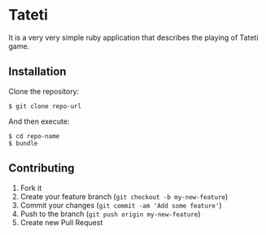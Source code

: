 # Tateti

It is a very very simple ruby application that describes the playing of Tateti game.

## Installation

Clone the repository:

    $ git clone repo-url

And then execute:

    $ cd repo-name
    $ bundle

## Contributing

1. Fork it
2. Create your feature branch (`git checkout -b my-new-feature`)
3. Commit your changes (`git commit -am 'Add some feature'`)
4. Push to the branch (`git push origin my-new-feature`)
5. Create new Pull Request
